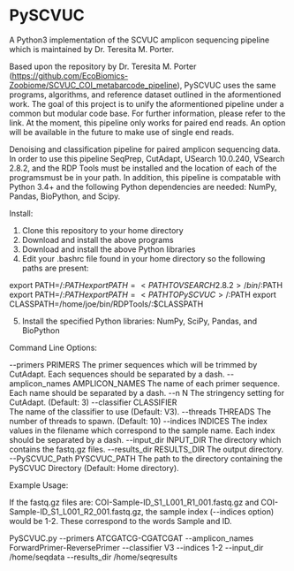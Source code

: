 # PySCVUC
A Python3 implementation of the SCVUC amplicon sequencing pipeline which is maintained by Dr. Teresita M. Porter.

Based upon the repository by Dr. Teresita M. Porter (https://github.com/EcoBiomics-Zoobiome/SCVUC_COI_metabarcode_pipeline), PySCVUC uses the same programs, algorithms, and reference dataset outlined in the aformentioned work. The goal of this project is to unify the aformentioned pipeline under a common but modular code base. For further information, please refer to the link. At the moment, this pipeline only works for paired end reads. An option will be available in the future to make use of single end reads.

Denoising and classification pipeline for paired amplicon sequencing data. In order to use this pipeline SeqPrep, CutAdapt, USearch 10.0.240, VSearch 2.8.2, and the RDP Tools must be installed and the location of each of the programsmust be in your path. In addition, this pipeline is compatable with Python 3.4+ and the following Python dependencies are needed: NumPy, Pandas, BioPython, and Scipy. 

Install:
1) Clone this repository to your home directory
2) Download and install the above programs
3) Download and install the above Python libraries
4) Edit your .bashrc file found in your home directory so the following paths are present:

export PATH=<PATH TO USEARCH10>/:$PATH
export PATH=<PATH TO VSEARCH 2.8.2>/bin/:$PATH
export PATH=<PATH TO RDP TOOLS>/:$PATH
export PATH=<PATH TO PySCVUC>/:$PATH
export CLASSPATH=/home/joe/bin/RDPTools/:$CLASSPATH
  
5) Install the specified Python libraries: NumPy, SciPy, Pandas, and BioPython

Command Line Options:

  --primers PRIMERS     The primer sequences which will be trimmed by
                        CutAdapt. Each sequences should be separated by a
                        dash.
  --amplicon_names AMPLICON_NAMES
                        The name of each primer sequence. Each name should be
                        separated by a dash.
  --n N                 The stringency setting for CutAdapt. (Default: 3)
  --classifier CLASSIFIER     
                        The name of the classifier to use (Default: V3).
  --threads THREADS     The number of threads to spawn. (Default: 10)
  --indices INDICES     The index values in the filename which correspond to
                        the sample name. Each index should be separated by a
                        dash.
  --input_dir INPUT_DIR
                        The directory which contains the fastq.gz files.
  --results_dir RESULTS_DIR
                        The output directory.
  --PySCVUC_Path PYSCVUC_PATH
                        The path to the directory containing the PySCVUC
                        Directory (Default: Home directory).
                        
Example Usage: 

If the fastq.gz files are: COI-Sample-ID_S1_L001_R1_001.fastq.gz and COI-Sample-ID_S1_L001_R2_001.fastq.gz, the sample index (--indices option) would be 1-2. These correspond to the words Sample and ID.

PySCVUC.py --primers ATCGATCG-CGATCGAT --amplicon_names ForwardPrimer-ReversePrimer --classifier V3 --indices 1-2 --input_dir /home/seqdata --results_dir /home/seqresults
